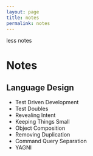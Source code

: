 ```yaml
---
layout: page
title: notes
permalink: notes
---
```


less notes

# Notes

## Language Design
* Test Driven Development
* Test Doubles
* Revealing Intent
* Keeping Things Small
* Object Composition
* Removing Duplication
* Command Query Separation
* YAGNI

